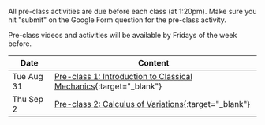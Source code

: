 All pre-class activities are due before each class (at 1:20pm). Make sure you hit "submit" on the Google Form question for the pre-class activity.

Pre-class videos and activities will be available by Fridays of the week before.  

Date       | Content
-----------|------------------------------------------------------------------
Tue Aug 31 | [Pre-class 1: Introduction to Classical Mechanics](pre-class-1){:target="_blank"}
Thu Sep 2  | [Pre-class 2: Calculus of Variations](pre-class-2){:target="_blank"}
<!---
  | 
Tue Sep 7 | [Pre-class 3: Lagrangian Mechanics](pre-class-3){:target="_blank"}   
Thu Sep 9 | [Pre-class 4: Applications of Lagrangian Mechanics](pre-class-4){:target="_blank"}   
--->
